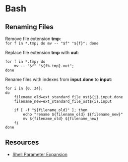 # Bash

## Renaming Files

Remove file extension **tmp**:  
`for f in *.tmp; do mv -- "$f" "${f}"; done`

Replace file extension **tmp** with **out**:  
```
for f in *.tmp; do
    mv -- "$f" "${f%.tmp}.out";
done
```

Rename files with indexes from **input.done** to **input**:  
```
for i in {0..34};
do
    filename_old=ext_standard_file_ost${i}.input.done
    filename_new=ext_standard_file_ost${i}.input
    
    if [ -f "${filename_old}" ]; then
        echo "rename ${filename_old} ${filename_new}"
        mv ${filename_old} ${filename_new}
    fi
done
```


## Resources

* [Shell Parameter Expansion](https://www.gnu.org/software/bash/manual/html_node/Shell-Parameter-Expansion.html)
